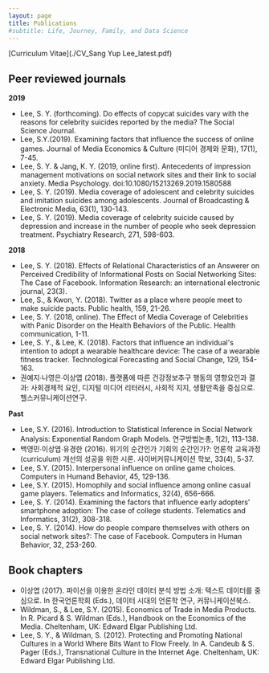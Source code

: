 ```yaml
---
layout: page
title: Publications
#subtitle: Life, Journey, Family, and Data Science
---
```


[Curriculum Vitae](./CV_Sang Yup Lee_latest.pdf)

## Peer reviewed journals
**2019**
- Lee, S. Y. (forthcoming). Do effects of copycat suicides vary with the reasons for celebrity suicides reported by the media? The Social Science Journal.
- Lee, S.Y.(2019). Examining factors that influence the success of online games. Journal of Media Economics & Culture (미디어 경제와 문화), 17(1), 7-45.
- Lee, S. Y. & Jang, K. Y. (2019, online first). Antecedents of impression management motivations on social network sites and their link to social anxiety. Media Psychology. doi:10.1080/15213269.2019.1580588
- Lee, S. Y. (2019). Media coverage of adolescent and celebrity suicides and imitation suicides among adolescents. Journal of Broadcasting & Electronic Media, 63(1), 130-143.
- Lee, S. Y. (2019). Media coverage of celebrity suicide caused by depression and increase in the number of people who seek depression treatment. Psychiatry Research, 271, 598-603.

**2018**
- Lee, S. Y. (2018). Effects of Relational Characteristics of an Answerer on Perceived Credibility of Informational Posts on Social Networking Sites: The Case of Facebook. Information Research: an international electronic journal, 23(3). 
- Lee, S., & Kwon, Y. (2018). Twitter as a place where people meet to make suicide pacts. Public health, 159, 21-26. 
- Lee, S. Y. (2018, online). The Effect of Media Coverage of Celebrities with Panic Disorder on the Health Behaviors of the Public. Health communication, 1-11. 
- Lee, S. Y., & Lee, K. (2018). Factors that influence an individual's intention to adopt a wearable healthcare device: The case of a wearable fitness tracker. Technological Forecasting and Social Change, 129, 154-163.
- 권예지∙나영은∙이상엽 (2018). 플랫폼에 따른 건강정보추구 행동의 영향요인과 결과: 사회경제적 요인, 디지털 미디어 리터러시, 사회적 지지, 생활만족을 중심으로. 헬스커뮤니케이션연구.

**Past**
- Lee, S.Y. (2016). Introduction to Statistical Inference in Social Network Analysis: Exponential Random Graph Models. 연구방법논총, 1(2), 113-138.
- 백영민∙이상엽∙유경한 (2016). 위기의 순간인가 기회의 순간인가?: 언론학 교육과정(curriculum) 개선의 성공을 위한 시론. 사이버커뮤니케이션 학보, 33(4), 5-37. 
- Lee, S.Y. (2015). Interpersonal influence on online game choices. Computers in Humand Behavior, 45, 129-136.
- Lee, S.Y. (2015). Homophily and social influence among online casual game players. Telematics and Informatics, 32(4), 656-666.
- Lee, S. Y. (2014). Examining the factors that influence early adopters’ smartphone adoption: The case of college students. Telematics and Informatics, 31(2), 308-318.
- Lee, S. Y. (2014). How do people compare themselves with others on social network sites?: The case of 	Facebook. Computers in Human Behavior, 32, 253-260.

## Book chapters
- 이상엽 (2017). 파이선을 이용한 온라인 데이터 분석 방법 소개: 텍스트 데이터를 중심으로. In 한국언론학회 (Eds.), 데이터 시대의 언론학 연구, 커뮤니케이션북스.
- Wildman, S., & Lee, S.Y. (2015). Economics of Trade in Media Products. In R. Picard & S. Wildman (Eds.), Handbook on the Economics of the Media. Cheltenham, UK: Edward Elgar Publishing Ltd.
- Lee, S. Y., & Wildman, S. (2012). Protecting and Promoting National Cultures in a World Where Bits Want to Flow Freely. In A. Candeub & S. Pager (Eds.), Transnational Culture in the Internet Age. Cheltenham, UK: Edward Elgar Publishing Ltd.


